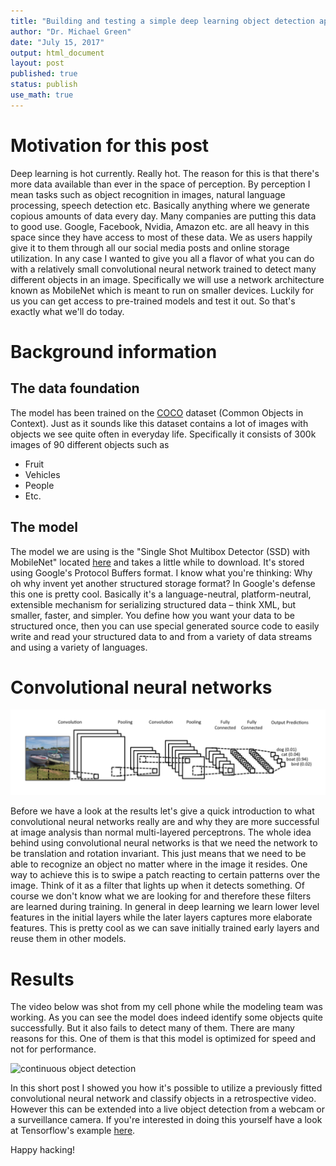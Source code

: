```yaml
---
title: "Building and testing a simple deep learning object detection application"
author: "Dr. Michael Green"
date: "July 15, 2017"
output: html_document
layout: post
published: true
status: publish
use_math: true
---
```



# Motivation for this post

Deep learning is hot currently. Really hot. The reason for this is that there's more data available than ever in the space of perception. By perception I mean tasks such as object recognition in images, natural language processing, speech detection etc. Basically anything where we generate copious amounts of data every day. Many companies are putting this data to good use. Google, Facebook, Nvidia, Amazon etc. are all heavy in this space since they have access to most of these data. We as users happily give it to them through all our social media posts and online storage utilization. In any case I wanted to give you all a flavor of what you can do with a relatively small convolutional neural network trained to detect many different objects in an image. Specifically we will use a network architecture known as MobileNet which is meant to run on smaller devices. Luckily for us you can get access to pre-trained models and test it out. So that's exactly what we'll do today.

# Background information

## The data foundation

The model has been trained on the [COCO](http://mscoco.org/) dataset (Common Objects in Context). Just as it sounds like this dataset contains a lot of images with objects we see quite often in everyday life. Specifically it consists of 300k images of 90 different objects such as

- Fruit
- Vehicles
- People
- Etc.

## The model

The model we are using is the "Single Shot Multibox Detector (SSD) with MobileNet" located [here](http://download.tensorflow.org/models/object_detection/ssd_mobilenet_v1_coco_11_06_2017.tar.gz) and takes a little while to download. It's stored using Google's Protocol Buffers format. I know what you're thinking: Why oh why invent yet another structured storage format? In Google's defense this one is pretty cool. Basically it's a language-neutral, platform-neutral, extensible mechanism for serializing structured data – think XML, but smaller, faster, and simpler. You define how you want your data to be structured once, then you can use special generated source code to easily write and read your structured data to and from a variety of data streams and using a variety of languages.

# Convolutional neural networks

![Convolutional neural networks](/images/figure/objdetect/Screen-Shot-2015-11-07-at-7.26.20-AM.png)

Before we have a look at the results let's give a quick introduction to what convolutional neural networks really are and why they are more successful at image analysis than normal multi-layered perceptrons. The whole idea behind using convolutional neural networks is that we need the network to be translation and rotation invariant. This just means that we need to be able to recognize an object no matter where in the image it resides. One way to achieve this is to swipe a patch reacting to certain patterns over the image. Think of it as a filter that lights up when it detects something. Of course we don't know what we are looking for and therefore these filters are learned during training. In general in deep learning we learn lower level features in the initial layers while the later layers captures more elaborate features. This is pretty cool as we can save initially trained early layers and reuse them in other models.

# Results

The video below was shot from my cell phone while the modeling team was working. As you can see the model does indeed identify some objects quite successfully. But it also fails to detect many of them. There are many reasons for this. One of them is that this model is optimized for speed and not for performance.

![continuous object detection](/images/figure/objdetect/bw7modelers.gif)

In this short post I showed you how it's possible to utilize a previously fitted convolutional neural network and classify objects in a retrospective video. However this can be extended into a live object detection from a webcam or a surveillance camera. If you're interested in doing this yourself have a look at Tensorflow's example [here](https://github.com/tensorflow/models/blob/master/object_detection/object_detection_tutorial.ipynb).

Happy hacking!

